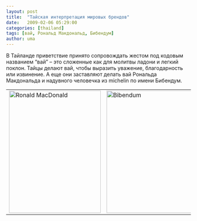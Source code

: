 ```yaml
---
layout: post
title:  "Тайская интерпретация мировых брендов"
date:   2009-02-06 05:29:00
categories: [thailand]
tags: [вай, Рональд Макдональд, Бибендум]
author: uma
---
```


<p>В Тайланде приветствие принято сопровождать жестом под кодовым названием &ldquo;вай&rdquo; &ndash; это сложенные как для молитвы ладони и легкий поклон. Тайцы делают вай, чтобы выразить уважение, благодарность или извинение. А еще они заставляют делать вай Рональда Макдональда и надувного человечка из michelin по имени Бибендум.</p>
<table border="0" cellspacing="0" cellpadding="0" width="511">
<tbody>
<tr>
<td width="254" valign="top"><a href="/taiskaja-interpretacija-mirovyh-brendov/ronald.jpg" title="Ronald MacDonald"><img style="border-width: 0px; margin-left: 0px; margin-right: 0px;" src="/taiskaja-interpretacija-mirovyh-brendov/ronald-thumb.jpg" border="0" alt="Ronald MacDonald" title="Ronald MacDonald" width="250" height="333" align="left"></a></td>
<td width="255" valign="top"><a href="/taiskaja-interpretacija-mirovyh-brendov/michelin.jpg" title="Bibendum"><img style="border-width: 0px; margin-left: 0px; margin-right: 0px;" src="/taiskaja-interpretacija-mirovyh-brendov/michelin-thumb.jpg" border="0" alt="Bibendum" title="Bibendum" width="250" height="333" align="right"></a></td>
</tr>
</tbody>
</table>
